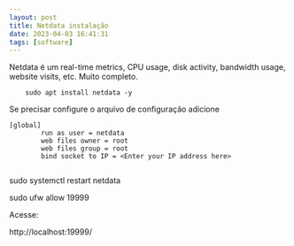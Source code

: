 ```yaml
---
layout: post
title: Netdata instalação
date: 2023-04-03 16:41:31 
tags: [software]
---  
```


Netdata é um real-time metrics, CPU usage, disk activity, bandwidth usage, website visits, etc. Muito completo.

        sudo apt install netdata -y

Se precisar configure o arquivo de configuração adicione

```  
[global]
        run as user = netdata
        web files owner = root
        web files group = root
        bind socket to IP = <Enter your IP address here>
        
```  
       
sudo systemctl restart netdata 

sudo ufw allow 19999

Acesse:

http://localhost:19999/
